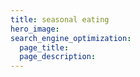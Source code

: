 ```yaml
---
title: seasonal eating
hero_image: 
search_engine_optimization:
  page_title:
  page_description:
---
```

